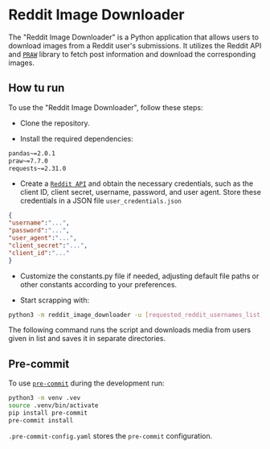 # Reddit Image Downloader
The "Reddit Image Downloader" is a Python application that allows users to download images from a Reddit user's submissions. It utilizes the Reddit API and [`PRAW`](https://praw.readthedocs.io/en/stable/getting_started/quick_start.html) library to fetch post information and download the corresponding images.

## How tu run
To use the "Reddit Image Downloader", follow these steps:

 - Clone the repository.

 - Install the required dependencies:

```sh
pandas~=2.0.1
praw~=7.7.0
requests~=2.31.0
```

 - Create a [`Reddit API`](https://www.reddit.com/dev/api/) and obtain the necessary credentials, such as the client ID, client secret, username, password, and user agent. Store these credentials in a JSON file `user_credentials.json`

```json
{
"username":"...",
"password":"...",
"user_agent":"...",
"client_secret":"...",
"client_id":"..."
}

```

 - Customize the constants.py file if needed, adjusting default file paths or other constants according to your preferences.
 
 - Start scrapping with:

```sh
python3 -m reddit_image_downloader -u [requested_reddit_usernames_list]
```

The following command runs the script and downloads media from users given in list and saves it in separate directories.

## Pre-commit

To use [`pre-commit`](https://pre-commit.com) during the development run:

```sh
python3 -m venv .vev
source .venv/bin/activate
pip install pre-commit
pre-commit install
```

`.pre-commit-config.yaml` stores the `pre-commit` configuration.
